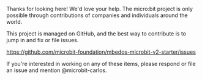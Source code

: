 Thanks for looking here! We'd love your help. The micro:bit project is only
possible through contributions of companies and individuals around the world.

This project is managed on GitHub, and the best way to contribute is to jump in
and fix or file issues.

https://github.com/microbit-foundation/mbedos-microbit-v2-starter/issues

If you're interested in working on any of these items, please respond or file an
issue and mention @microbit-carlos.
